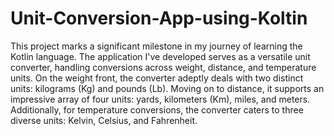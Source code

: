 # Unit-Conversion-App-using-Koltin
This project marks a significant milestone in my journey of learning the Kotlin language. The application I've developed serves as a versatile unit converter, handling conversions across weight, distance, and temperature units. On the weight front, the converter adeptly deals with two distinct units: kilograms (Kg) and pounds (Lb). Moving on to distance, it supports an impressive array of four units: yards, kilometers (Km), miles, and meters. Additionally, for temperature conversions, the converter caters to three diverse units: Kelvin, Celsius, and Fahrenheit.


